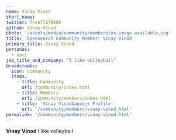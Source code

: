 ```yaml
---
name: Vinay Vinod
short_name:
twitter: Tree77279695
github: Vinay-Vinod
photo: '/assets/media/community/members/no-image-available.svg'
title: 'OpenSearch Community Member: Vinay Vinod'
primary_title: Vinay Vinod
personas:
  - osci
job_title_and_company: "I like volleyball"
breadcrumbs:
  icon: community
  items:
    - title: Community
      url: /community/index.html
    - title: Members
      url: /community/members/index.html
    - title: 'Vinay Vinod&apos;s Profile'
      url: '/community/members/vinay-vinod.html'
permalink: '/community/members/vinay-vinod.html'
---
```


**Vinay Vinod** I like volleyball
